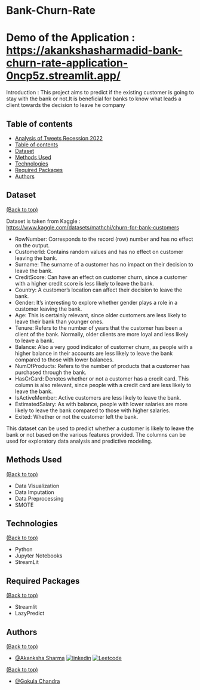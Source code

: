 # Bank-Churn-Rate

# Demo of the Application : https://akankshasharmadid-bank-churn-rate-application-0ncp5z.streamlit.app/

Introduction : This project aims to predict if the existing customer is going to stay with the bank or not.It is beneficial for banks to know what leads a client towards the decision to leave he company



## Table of contents
- [Analysis of Tweets Recession 2022](#Analysis-of-Tweets-Recession-2022)
- [Table of contents](#table-of-contents)
- [Dataset](#dataset)
- [Methods Used](#methods-used)
- [Technologies](#technologies)
- [Required Packages](#required-packages)
- [Authors](#authors)



## Dataset
[(Back to top)](#table-of-contents)


Dataset is taken from Kaggle : https://www.kaggle.com/datasets/mathchi/churn-for-bank-customers
- RowNumber: Corresponds to the record (row) number and has no effect on the output.
- CustomerId: Contains random values and has no effect on customer leaving the bank.
- Surname: The surname of a customer has no impact on their decision to leave the bank.
- CreditScore: Can have an effect on customer churn, since a customer with a higher credit score is less likely to leave the bank.
- Country: A customer’s location can affect their decision to leave the bank.
- Gender: It’s interesting to explore whether gender plays a role in a customer leaving the bank.
- Age: This is certainly relevant, since older customers are less likely to leave their bank than younger ones.
- Tenure: Refers to the number of years that the customer has been a client of the bank. Normally, older clients are more loyal and less likely to leave a bank.
- Balance: Also a very good indicator of customer churn, as people with a higher balance in their accounts are less likely to leave the bank compared to those with lower balances.
- NumOfProducts: Refers to the number of products that a customer has purchased through the bank.
- HasCrCard: Denotes whether or not a customer has a credit card. This column is also relevant, since people with a credit card are less likely to leave the bank.
- IsActiveMember: Active customers are less likely to leave the bank.
- EstimatedSalary: As with balance, people with lower salaries are more likely to leave the bank compared to those with higher salaries.
- Exited: Whether or not the customer left the bank.

This dataset can be used to predict whether a customer is likely to leave the bank or not based on the various features provided. The columns can be used for exploratory data analysis and predictive modeling.


## Methods Used
[(Back to top)](#table-of-contents)

* Data Visualization    
* Data Imputation
* Data Preprocessing
* SMOTE



## Technologies
[(Back to top)](#table-of-contents)

* Python
* Jupyter Notebooks
* StreamLit

## Required Packages
[(Back to top)](#table-of-contents)

* Streamlit
* LazyPredict



## Authors
[(Back to top)](#table-of-contents)

- [@Akanksha Sharma](https://github.com/akankshasharmadid)
    [![linkedin](https://img.shields.io/badge/linkedin-0A66C2?style=for-the-badge&logo=linkedin&logoColor=white)](https://www.linkedin.com/in/akanksha-12831bb1)
    [![Leetcode](https://img.shields.io/badge/LeetCode-000000?style=for-the-badge&logo=LeetCode&logoColor=#d16c06)](https://www.leetcode.com/akanksha185/)
    
[(Back to top)](#table-of-contents)

- [@Gokula Chandra ](https://github.com/gokula991)
  

